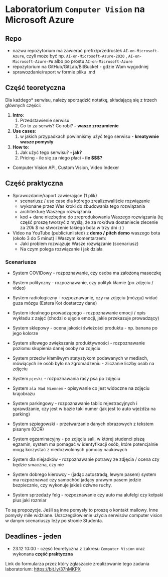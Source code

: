 # Laboratorium `Computer Vision` na Microsoft Azure



## Repo

- nazwa repozytorium ma zawierać prefix/przedrostek `AI-on-Microsoft-Azure`, czyli może być np.  `AI-on-Microsoft-Azure-2020` ,  `AI-on-Microsoft-Azure-PW` albo po prostu  `AI-on-Microsoft-Azure` 
- repozytorium na GitHub/GitLab/BitBucket - gdzie Wam wygodniej
- sprawozdanie/raport w formie pliku .md



## Część teoretyczna

Dla każdego* serwisu, należy sporządzić notatkę, składającą się z trzech głównych części:

1. **Intro**:
   1. Przedstawienie serwisu
   2. Co to za serwis? Co robi? **-** **wasze zrozumienie**
2. **Use cases**:
   1. w jakich przypadkach powinniśmy użyć tego serwisu - **kreatywnie wasze pomysły**
3. **How to**:
   1. Jak użyć tego serwisu? **- jak?**
   2. Pricing - ile się za niego płaci **- ile $$$?**



* Computer Vision API, Custom Vision, Video Indexer



## Część praktyczna

- Sprawozdanie/raport zawierające (1 plik)
  - scenariusz / use case dla którego zrealizowaliście rozwiązanie
  - wykonane przez Was kroki do zbudowania tego rozwiązania
  - architekturę Waszego rozwiązania
  - kod + dane niezbędne do zreprodukowania Waszego rozwiązania (tę część proszę tworzyć z myślą, że za rok/dwa dostaniecie zlecenie za 20k $ na stworzenie takiego bota w trzy dni :) )
- Video na YouTube (public/unlisted) z **demo / pitch demo** waszego bota (około 3 do 5 minut) i Waszym komentarzem:
  - Jaki problem rozwiązuje Wasze rozwiązanie (scenariusz)
  - Na czym polega rozwiązanie i jak działa



### Scenariusze

- System COVIDowy - rozpoznawanie, czy osoba ma założoną maseczkę

- System polityczny - rozpoznawanie, czy polityk kłamie (po zdjęciu / video)

- System radiologiczny - rozpoznawanie, czy na zdjęciu (mózgu) widać guza mózgu (Estera Kot dostarczy dane)

- System idealnego prowadzącego - rozpoznawanie emocji / opis wykładu z zajęć (chodzi o ujęcie emocji, jakie przekazuje prowadzący)

- System sklepowy - ocena jakości świeżości produktu - np. banana po jego kolorze

- System siłowego zwiększania produktywności - rozpoznawanie poziomu skupienia danej osoby na zdjęciu

- System przeciw kłamliwym statystykom podawanych w mediach, mówiących ile osób było na zgromadzeniu - zliczanie liczby osób na zdjęciu

- System `pjeski` - rozpoznawania rasy psa po zdjęciu

- System `ala Nad Niemnem` - opisywanie co jest widoczne na zdjęciu krajobrazu

- System parkingowy - rozpoznawanie tablic rejestracyjnych i sprawdzanie, czy jest w bazie taki numer (jak jest to auto wjeżdża na parking)

- System szpiegowski - przetwarzanie danych obrazowych z tekstem pisanym (OCR)

- System egzaminacyjny - po zdjęciu sali, w której studenci piszą egzamin, system ma pomagać w identyfikacji osób, które potencjalnie mogą korzystać z niedozwolonych pomocy naukowych

- System dla niejadków - rozpoznawanie potrawy ze zdjęcia / ocena czy będzie smaczna, czy nie

- System dobrego kierowcy - (jadąc autostradą, lewym pasem) system ma rozpoznawać czy samochód jadący prawym pasem jedzie bezpiecznie, czy wykonuje jakieś dziwne ruchy.

- System sprzedaży felg - rozpoznawanie czy auto ma alufelgi czy kołpaki plus jaki rozmiar

  

To są propozycje. Jeśli są inne pomysły to proszę o kontakt mailowy. Inne pomysły mile widziane. Uszczegółowienie użycia serwisów computer vision w danym scenariuszy leży po stronie Studenta.



## Deadlines - jeden

- 23.12 10:00 - część teoretyczna z zakresu `Computer Vision`  oraz wykonana **część praktyczna**

Link do formularza przez który zgłaszacie zrealizowanie tego zadania laboratorium: https://bit.ly/37hMKPX 
